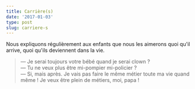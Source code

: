 ```yaml
---
title: Carrière(s)
date: '2017-01-03'
type: post
slug: carriere-s
---
```


Nous expliquons régulièrement aux enfants que nous les aimerons quoi qu'il arrive, quoi qu'ils deviennent dans la vie.

<!-- more -->

> — Je serai toujours votre bébé quand je serai clown ?  
> — Tu ne veux plus être mi-pompier mi-policier ?  
> — Si, mais après. Je vais pas faire le même métier toute ma vie quand même ! Je veux être plein de métiers, moi, papa !
